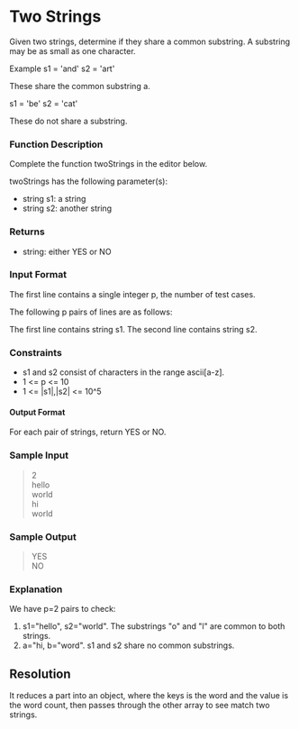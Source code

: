 # Two Strings

Given two strings, determine if they share a common substring. A substring may be as small as one character.

Example
s1 = 'and'
s2 = 'art'

These share the common substring a.

s1 = 'be'
s2 = 'cat'

These do not share a substring.
 
### Function Description

Complete the function twoStrings in the editor below.

twoStrings has the following parameter(s):

* string s1: a string
* string s2: another string

### Returns

* string: either YES or NO

### Input Format

The first line contains a single integer p, the number of test cases.

The following p pairs of lines are as follows:

The first line contains string s1.
The second line contains string s2.

### Constraints

* s1 and s2 consist of characters in the range ascii[a-z].
* 1 <= p <= 10
* 1 <= |s1|,|s2| <= 10^5

#### Output Format

For each pair of strings, return YES or NO.

### Sample Input 

> 2 <br>
  hello <br>
  world <br>
  hi <br>
  world

### Sample Output

> YES<br>
  NO

### Explanation

We have p=2 pairs to check:

1. s1="hello", s2="world". The substrings "o" and "l" are common to both strings.
2. a="hi, b="word". s1 and s2 share no common substrings.

## Resolution

It reduces a part into an object, where the keys is the word and the value is the word count, then passes through the other array to see match two strings.